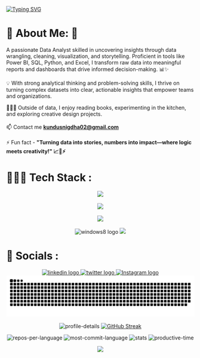 [![Typing SVG](https://readme-typing-svg.demolab.com?font=Poppins&weight=400&size=25&pause=1000&color=CA7373&multiline=true&width=435&height=70&lines=Hey!+Myself+Snigdha+%3C3;Welcome+to+my+Github+Profile+🫶🏻)](https://git.io/typing-svg)

# 💫 About Me: 🦋
A passionate Data Analyst skilled in uncovering insights through data wrangling, cleaning, visualization, and storytelling. Proficient in tools like Power BI, SQL, Python, and Excel, I transform raw data into meaningful reports and dashboards that drive informed decision-making. 📊✨

💡 With strong analytical thinking and problem-solving skills, I thrive on turning complex datasets into clear, actionable insights that empower teams and organizations.

📖🍳🎨 Outside of data, I enjoy reading books, experimenting in the kitchen, and exploring creative design projects.
<br><br>📫 Contact me **kundusnigdha02@gmail.com**<br><br> ⚡ Fun fact - **"Turning data into stories, numbers into impact—where logic meets creativity!" 📈🎨⚡** 

# 👩🏻‍💻 Tech Stack :
<p align="center">
  <a href="https://go-skill-icons.vercel.app/">
    <img
      src="https://go-skill-icons.vercel.app/api/icons?i=python,numpy,sqlserver,jupyter,pandas,excel,pbi"
    />
  </a>
</p>

<p align="center">
  <a href="https://skillicons.dev">
    <img src="https://skillicons.dev/icons?i=c,html,css,java,tailwind,react,nodejs,gcp,mongodb&theme=light" />
  </a>
</p>

<p align="center">
  <a href="https://skillicons.dev">
    <img src="https://skillicons.dev/icons?i=vscode,github,figma,git,flutter,typescript,javascript,nextjs&theme=light" />
  </a>
</p>
<div align="center">
<img src="https://cdn.jsdelivr.net/gh/devicons/devicon/icons/windows8/windows8-original.svg" height="50" width="60" alt="windows8 logo"/>
 <a href= https://www.apple.com/in/macos> <img width ='40px' src ='https://img.icons8.com/ios-glyphs/144/FFFFFF/mac-client.png'> </a>
</div>






<h1 align="left"> 📲 Socials : </h1>

<div align="center">
  <a href="https://www.linkedin.com/in/snigdha-kundu-2b4862254/">
    <img src="https://img.shields.io/static/v1?message=LinkedIn&logo=linkedin&label=&color=DE3163&logoColor=white&labelColor=&style=for-the-badge" height="40" alt="linkedin logo"/>
      </a>

  <a href="https://x.com/kundusnigdha02">
    <img src="https://img.shields.io/static/v1?message=Twitter&logo=twitter&label=&color=FF8383&logoColor=white&labelColor=&style=for-the-badge" height="40" alt="twitter logo"  />
  </a>
  
  <a href="https://www.instagram.com/_.mimmie02._/">
    <img src="https://img.shields.io/static/v1?message=Instagram&logo=Instagram&label=&color=FFCFCF&logoColor=white&labelColor=&style=for-the-badge" height="40" alt="Instagram logo"/>
  </a>
  

  

  
  </div>








<picture>
  <source
    media="(prefers-color-scheme: dark)"
    srcset="https://raw.githubusercontent.com/platane/snk/output/github-contribution-grid-snake-dark.svg"
  />
  <source
    media="(prefers-color-scheme: light)"
    srcset="https://raw.githubusercontent.com/platane/snk/output/github-contribution-grid-snake.svg"
  />
  <img
    alt="github contribution grid snake animation"
    src="https://raw.githubusercontent.com/platane/snk/output/github-contribution-grid-snake.svg"
  />
</picture>

<div align="center">

![profile-details](http://github-profile-summary-cards.vercel.app/api/cards/profile-details?username=sage2002&theme=moonlight)
[![GitHub Streak](https://streak-stats.demolab.com?user=sage2002&theme=calm-pink)](https://git.io/streak-stats)



![repos-per-language](http://github-profile-summary-cards.vercel.app/api/cards/repos-per-language?username=sage2002&theme=moonlight)
![most-commit-language](http://github-profile-summary-cards.vercel.app/api/cards/most-commit-language?username=sage2002&theme=moonlight)
![stats](http://github-profile-summary-cards.vercel.app/api/cards/stats?username=sage2002&theme=moonlight)
![productive-time](http://github-profile-summary-cards.vercel.app/api/cards/productive-time?username=sage2002&theme=moonlight&utcOffset=8)



![](https://github-profile-trophy.vercel.app/?username=sage2002&theme=dracula&no-frame=true&no-bg=false&margin-w=4)



</div>

